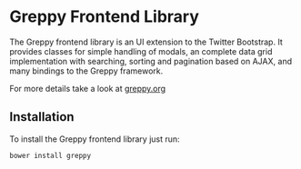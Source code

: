 # Greppy Frontend Library

The Greppy frontend library is an UI extension to the Twitter
Bootstrap. It provides classes for simple handling of modals,
an complete data grid implementation with searching, sorting
and pagination based on AJAX, and many bindings to the Greppy
framework.

For more details take a look at [greppy.org](http://greppy.org)

## Installation

To install the Greppy frontend library just run:

    bower install greppy

